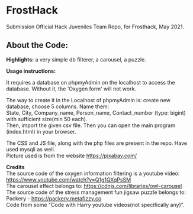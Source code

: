 # FrostHack
Submission Official Hack Juveniles Team Repo, for Frosthack, May 2021.

## About the Code:
**Highlights:** a very simple db filterer, a carousel, a puzzle.

**Usage instructions:**

It requires a database on phpmyAdmin on the localhost to access the database. Without it, the 'Oxygen form' will not work.

The way to create it in the Localhost of phpmyAdmin is: create new database, choose 5 columns. Name them:
<br />State, City, Company_name, Person_name, Contact_number (type: bigint) with sufficient size(min 50 each).
<br />Then, import the given csv file. Then you can open the main program (index.html) in your browser.

The CSS and JS file, along with the php files are present in the repo.  Have used mysqli as well.
<br />Picture used is from the website https://pixabay.com/

**Credits**<br />
The source code of the oxygen information filtering is a youtube video: https://www.youtube.com/watch?v=Q1g1QXqPsSM
<br />The carousel effect belongs to: https://cdnjs.com/libraries/owl-carousel
<br />The source code of the stress management fun jigsaw puzzle belongs to: Packery - https://packery.metafizzy.co
<br />Code from some "Code with Harry youtube videos(not specifically any)".

